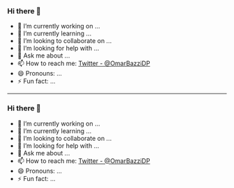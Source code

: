 ### Hi there 👋

- 🔭 I’m currently working on ...
- 🌱 I’m currently learning ...
- 👯 I’m looking to collaborate on ...
- 🤔 I’m looking for help with ...
- 💬 Ask me about ...
- 📫 How to reach me: [Twitter - @OmarBazziDP](https://twitter.com/OmarBazziDP)
- 😄 Pronouns: ...
- ⚡ Fun fact: ...

<hr>

### Hi there 👋

- 🔭 I’m currently working on ...
- 🌱 I’m currently learning ...
- 👯 I’m looking to collaborate on ...
- 🤔 I’m looking for help with ...
- 💬 Ask me about ...
- 📫 How to reach me: [Twitter - @OmarBazziDP](https://twitter.com/OmarBazziDP)
- 😄 Pronouns: ...
- ⚡ Fun fact: ...

